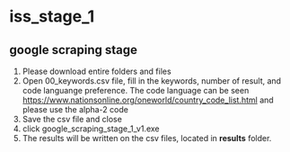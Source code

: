 # iss_stage_1
## google scraping stage

1. Please download entire folders and files
2. Open 00_keywords.csv file, fill in the keywords, number of result, and code languange preference. The code language can be seen https://www.nationsonline.org/oneworld/country_code_list.html and please use the alpha-2 code 
3. Save the csv file and close
4. click google_scraping_stage_1_v1.exe
5. The results will be written on the csv files, located in **results** folder.
